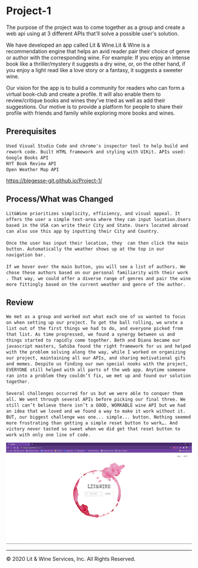 # Project-1

The purpose of the project was to come together as a group and create a web api using at 3 different APIs that'll solve a possible user's solution.

We have developed an app called Lit & Wine.Lit & Wine is a recommendation engine that helps an avid reader pair their choice of genre or author with the corresponding wine. For example: If you enjoy an intense book like a thriller/mystery it suggests a dry wine, or, on the other hand, if you enjoy a light read like a love story or a fantasy, it suggests a sweeter wine.

Our vision for the app is to build a community for readers who can form a virtual book-club and create a profile. It will also enable them to review/critique books and wines they've tried as well as add their suggestions. Our motive is to provide a platform for people to share their profile with friends and family while exploring more books and wines.

## Prerequisites

```
Used Visual Studio Code and chrome's inspector tool to help build and rework code. Built HTML framework and styling with UIKit. APIs used: 
Google Books API
NYT Book Review API
Open Weather Map API

```
https://blegesse-git.github.io/Project-1/

## Process/What was Changed

```
Lit&Wine prioritizes simplicity, efficiency, and visual appeal. It offers the user a simple text-area where they can input location.Users based in the USA can write their City and State. Users located abroad can also use this app by inputting their City and Country. 

Once the user has input their location, they  can then click the main button. Automatically the weather shows up at the top in our navigation bar. 

If we hover over the main button, you will see a list of authors. We chose these authors based on our personal familiarity with their work . That way, we could offer a diverse range of genres and pair the wine more fittingly based on the current weather and genre of the author.

```

## Review

```
We met as a group and worked out what each one of us wanted to focus on when setting up our project. To get the ball rolling, we wrote a list out of the first things we had to do, and everyone picked from that list. As time progressed, we found a synergy between us and things started to rapidly come together. Beth and Diana became our javascript masters, Sahiba found the right framework for us and helped with the problem solving along the way, while I worked on organizing our project, maintaining all our APIs, and sharing motivational gifs and memes. Despite us finding our own special nooks with the project, EVERYONE still helped with all parts of the web app. Anytime someone ran into a problem they couldn’t fix, we met up and found our solution together. 

Several challenges occurred for us but we were able to conquer them all. We went through several APIs before picking our final three. We still can’t believe there isn’t a GOOD, WORKABLE wine API but we had an idea that we loved and we found a way to make it work without it. BUT, our biggest challenge was one... simple... button. Nothing seemed more frustrating than getting a simple reset button to work…. And victory never tasted so sweet when we did get that reset button to work with only one line of code. 

```

![screenshot](assets/images/Capture.png)

- - -
© 2020 Lit & Wine Services, Inc. All Rights Reserved.